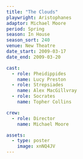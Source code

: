 ```yaml
---
title: "The Clouds"
playwright: Aristophanes
adaptor: Michael Moore
period: Spring
season: In House
season_sort: 240
venue: New Theatre
date_start: 2009-03-17
date_end: 2009-03-20

cast:
  - role: Pheidippides
    name: Lucy Preston
  - role: Strepsiades
    name: Alex MacGillvray
  - role: Socrates
    name: Topher Collins

crew:
  - role: Director
    name: Michael Moore

assets:
  - type: poster
    image: xnNQ4JV
---
```

